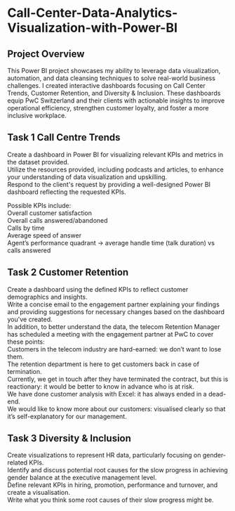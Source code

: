 # Call-Center-Data-Analytics-Visualization-with-Power-BI
## Project Overview
This Power BI project showcases my ability to leverage data visualization, automation, and data cleansing techniques to solve real-world business challenges. I created interactive dashboards focusing on Call Center Trends, Customer Retention, and Diversity & Inclusion. These dashboards equip PwC Switzerland and their clients with actionable insights to improve operational efficiency, strengthen customer loyalty, and foster a more inclusive workplace.

## Task 1 Call Centre Trends
Create a dashboard in Power BI for visualizing relevant KPIs and metrics in the dataset provided.</br>
Utilize the resources provided, including podcasts and articles, to enhance your understanding of data visualization and upskilling.</br>
Respond to the client's request by providing a well-designed Power BI dashboard reflecting the requested KPIs.</br>

Possible KPIs include:</br>
Overall customer satisfaction</br>
Overall calls answered/abandoned</br>
Calls by time</br>
Average speed of answer</br>
Agent’s performance quadrant -> average handle time (talk duration) vs calls answered</br>

## Task 2 Customer Retention
Create a dashboard using the defined KPIs to reflect customer demographics and insights.</br>
Write a concise email to the engagement partner explaining your findings and providing suggestions for necessary changes based on the dashboard you've created.</br>
In addition, to better understand the data, the telecom Retention Manager has scheduled a meeting with the engagement partner at PwC to cover these points:</br>
Customers in the telecom industry are hard-earned: we don’t want to lose them.</br>
The retention department is here to get customers back in case of termination.</br> 
Currently, we get in touch after they have terminated the contract, but this is reactionary: it would be better to know in advance who is at risk.</br>
We  have done customer analysis with Excel: it has always ended in a dead-end.</br>
We would like to know more about our customers: visualised clearly so that it’s self-explanatory for our management.</br>

## Task 3 Diversity & Inclusion
Create visualizations to represent HR data, particularly focusing on gender-related KPIs.</br>
Identify and discuss potential root causes for the slow progress in achieving gender balance at the executive management level.</br>
Define relevant KPIs in hiring, promotion, performance and turnover, and create a visualisation.</br>
Write what you think some root causes of their slow progress might be.</br>

